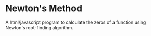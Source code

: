 # Newton's Method
A html/javascript program to calculate the zeros of a function using Newton's root-finding algorithm.
